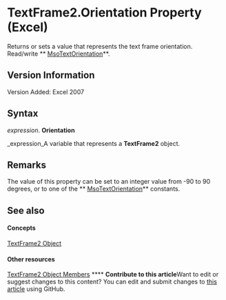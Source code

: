 
# TextFrame2.Orientation Property (Excel)

Returns or sets a value that represents the text frame orientation. Read/write  ** [MsoTextOrientation](http://msdn.microsoft.com/library/7e8d0e06-14dd-3ea1-a2e4-50375919517f%28Office.15%29.aspx)**.


## Version Information

Version Added: Excel 2007 


## Syntax

 _expression_. **Orientation**

 _expression_A variable that represents a  **TextFrame2** object.


## Remarks

The value of this property can be set to an integer value from -90 to 90 degrees, or to one of the  ** [MsoTextOrientation](http://msdn.microsoft.com/library/7e8d0e06-14dd-3ea1-a2e4-50375919517f%28Office.15%29.aspx)** constants.


## See also


#### Concepts


 [TextFrame2 Object](66ba23e5-9b15-b954-a1db-1bd19b4eb90d.md)
#### Other resources


 [TextFrame2 Object Members](04f18e2a-8a83-b077-fe38-4bb56edce5a7.md)
****   **Contribute to this article**Want to edit or suggest changes to this content? You can edit and submit changes to  [this article](https://github.com/jhershey00/VBA_Excel_Test/OpenXMLCon/articles/73c7a581-cabe-b634-ccf0-28e640b33129.md) using GitHub.

